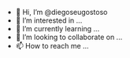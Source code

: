 - 👋 Hi, I’m @diegoseugostoso
- 👀 I’m interested in ...
- 🌱 I’m currently learning ...
- 💞️ I’m looking to collaborate on ...
- 📫 How to reach me ...

<!---
diegoseugostoso/diegoseugostoso is a ✨ special ✨ repository because its `README.md` (this file) appears on your GitHub profile.
You can click the Preview link to take a look at your changes.
--->
